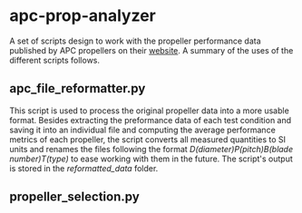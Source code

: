 # apc-prop-analyzer
A set of scripts design to work with the propeller performance data published by APC propellers on their [website](https://www.apcprop.com/technical-information/performance-data/). A summary of the uses of the different scripts follows.

## apc_file_reformatter.py
This script is used to process the original propeller data into a more usable format. Besides extracting the preformance data of each test condition and saving it into an individual file and computing the average performance metrics of each propeller, the script converts all measured quantities to SI units and renames the files following the format *D(diameter)P(pitch)B(blade number)T(type)* to ease working with them in the future. The script's output is stored in the *reformatted_data* folder.

## propeller_selection.py
